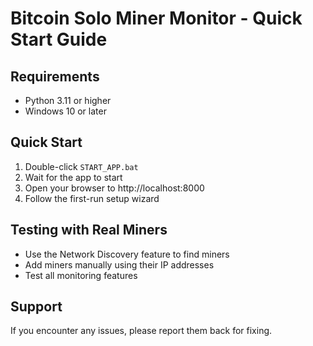 # Bitcoin Solo Miner Monitor - Quick Start Guide 
 
## Requirements 
- Python 3.11 or higher 
- Windows 10 or later 
 
## Quick Start 
1. Double-click `START_APP.bat` 
2. Wait for the app to start 
3. Open your browser to http://localhost:8000 
4. Follow the first-run setup wizard 
 
## Testing with Real Miners 
- Use the Network Discovery feature to find miners 
- Add miners manually using their IP addresses 
- Test all monitoring features 
 
## Support 
If you encounter any issues, please report them back for fixing. 

